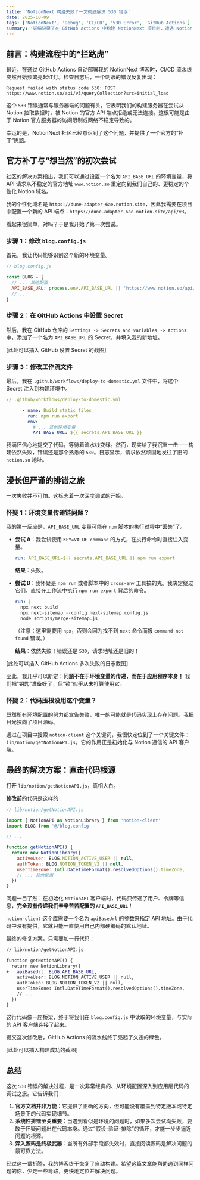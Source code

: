 ```yaml
---
title: 'NotionNext 构建失败？一文彻底解决 530 错误'
date: 2025-10-09
tags: ['NotionNext', 'Debug', 'CI/CD', '530 Error', 'GitHub Actions']
summary: '详细记录了在 GitHub Actions 中构建 NotionNext 项目时，遭遇 Notion API 返回 530 错误的全过程。从环境变量配置的多次尝试，到最终定位并修复应用层代码的深层 Bug，提供了一套完整的排错思路和最终解决方案。'
---
```


## 前言：构建流程中的“拦路虎”

最近，在通过 GitHub Actions 自动部署我的 NotionNext 博客时，CI/CD 流水线突然开始频繁亮起红灯。检查日志后，一个刺眼的错误反复出现：

```log
Request failed with status code 530: POST https://www.notion.so/api/v3/queryCollection?src=initial_load
```

这个 `530` 错误通常与服务器端的问题有关，它表明我们的构建服务器在尝试从 Notion 拉取数据时，被 Notion 的官方 API 端点拒绝或无法连接。这很可能是由于 Notion 官方服务器的访问限制或网络不稳定导致的。

幸运的是，NotionNext 社区已经意识到了这个问题，并提供了一个官方的“补丁”思路。

## 官方补丁与“想当然”的初次尝试

社区的解决方案指出，我们可以通过设置一个名为 `API_BASE_URL` 的环境变量，将 API 请求从不稳定的官方地址 `www.notion.so` 重定向到我们自己的、更稳定的个性化 Notion 域名。

我的个性化域名是 `https://dune-adapter-6ae.notion.site`，因此我需要在项目中配置一个新的 API 端点：`https://dune-adapter-6ae.notion.site/api/v3`。

看起来很简单，对吗？于是我开始了第一次尝试。

### 步骤 1：修改 `blog.config.js`

首先，我让代码能够识别这个新的环境变量。

```javascript
// blog.config.js

const BLOG = {
  // ... 其他配置
  API_BASE_URL: process.env.API_BASE_URL || 'https://www.notion.so/api/v3', // 如果环境变量不存在，则使用默认地址
  // ...
}
```

### 步骤 2：在 GitHub Actions 中设置 Secret

然后，我在 GitHub 仓库的 `Settings -> Secrets and variables -> Actions` 中，添加了一个名为 `API_BASE_URL` 的 Secret，并填入我的新地址。

[此处可以插入 GitHub 设置 Secret 的截图]

### 步骤 3：修改工作流文件

最后，我在 `.github/workflows/deploy-to-domestic.yml` 文件中，将这个 Secret 注入到构建环境中。

```yaml
// .github/workflows/deploy-to-domestic.yml

      - name: Build static files
        run: npm run export
        env:
          # ... 其他环境变量
          API_BASE_URL: ${{ secrets.API_BASE_URL }}
```

我满怀信心地提交了代码，等待着流水线变绿。然而，现实给了我沉重一击——构建依然失败，错误还是那个熟悉的 `530`。日志显示，请求依然顽固地发往了旧的 `notion.so` 地址。

## 漫长但严谨的排错之旅

一次失败并不可怕。这标志着一次深度调试的开始。

### 怀疑 1：环境变量传递链问题？

我的第一反应是，`API_BASE_URL` 变量可能在 `npm` 脚本的执行过程中“丢失”了。

*   **尝试 A**：我尝试使用 `KEY=VALUE command` 的方式，在执行命令时直接注入变量。
    ```yaml
    run: API_BASE_URL=${{ secrets.API_BASE_URL }} npm run export
    ```
    **结果**：失败。

*   **尝试 B**：我怀疑是 `npm run` 或者脚本中的 `cross-env` 工具搞的鬼。我决定绕过它们，直接在工作流中执行 `npm run export` 背后的命令。
    ```yaml
    run: |
      npx next build
      npx next-sitemap --config next-sitemap.config.js
      node scripts/merge-sitemap.js
    ```
    （注意：这里需要用 `npx`，否则会因为找不到 `next` 命令而报 `command not found` 错误。）

    **结果**：依然失败！错误还是 `530`，请求地址还是旧的！

[此处可以插入 GitHub Actions 多次失败的日志截图]

至此，我几乎可以断定：**问题不在于环境变量的传递，而在于应用程序本身！** 我们把“钥匙”准备好了，但“锁”似乎从未打算使用它。

### 怀疑 2：代码压根没用这个变量？

既然所有环境配置的努力都宣告失败，唯一的可能就是代码实现上存在问题。我把目光投向了项目源码。

通过在项目中搜索 `notion-client` 这个关键词，我很快定位到了一个关键文件：`lib/notion/getNotionAPI.js`。它的作用正是初始化与 Notion 通信的 API 客户端。

## 最终的解决方案：直击代码根源

打开 `lib/notion/getNotionAPI.js`，真相大白。

**修改前**的代码是这样的：
```javascript
// lib/notion/getNotionAPI.js

import { NotionAPI as NotionLibrary } from 'notion-client'
import BLOG from '@/blog.config'

// ...

function getNotionAPI() {
  return new NotionLibrary({
    activeUser: BLOG.NOTION_ACTIVE_USER || null,
    authToken: BLOG.NOTION_TOKEN_V2 || null,
    userTimeZone: Intl.DateTimeFormat().resolvedOptions().timeZone,
    // ... 其他配置
  })
}
```
问题一目了然：在初始化 `NotionAPI` 客户端时，代码只传递了用户、令牌等信息，**完全没有传递我们辛辛苦苦配置的 `API_BASE_URL`**！

`notion-client` 这个库需要一个名为 `apiBaseUrl` 的参数来指定 API 地址。由于代码中没有提供，它就只能一直使用自己内部硬编码的默认地址。

最终的修复方案，只需要加一行代码：

```diff
// lib/notion/getNotionAPI.js

function getNotionAPI() {
  return new NotionLibrary({
+   apiBaseUrl: BLOG.API_BASE_URL,
    activeUser: BLOG.NOTION_ACTIVE_USER || null,
    authToken: BLOG.NOTION_TOKEN_V2 || null,
    userTimeZone: Intl.DateTimeFormat().resolvedOptions().timeZone,
    // ...
  })
}
```

这行代码像一座桥梁，终于将我们在 `blog.config.js` 中读取的环境变量，与实际的 API 客户端连接了起来。

提交这次修改后，GitHub Actions 的流水线终于亮起了久违的绿色。

[此处可以插入构建成功的截图]

## 总结

这次 `530` 错误的解决过程，是一次非常经典的、从环境配置深入到应用层代码的调试之旅。它告诉我们：

1.  **官方文档并非万能**：它提供了正确的方向，但可能没有覆盖到特定版本或特定场景下的代码实现细节。
2.  **系统性排错至关重要**：当遇到看似是环境的问题时，如果多次尝试均失败，要敢于怀疑问题出在代码本身。通过“假设-验证-排除”的循环，才能一步步逼近问题的根源。
3.  **深入源码是终极武器**：当所有外部手段都失效时，直接阅读源码是解决问题的最可靠方法。

经过这一番折腾，我的博客终于恢复了自动构建。希望这篇文章能帮助遇到同样问题的你，少走一些弯路，更快地定位并解决问题。